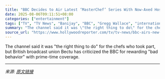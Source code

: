 ```yaml
---
title: "BBC Decides to Air Latest ‘MasterChef’ Series With Now-Axed Hosts Gregg Wallace and John Torode"
date: 2025-08-06T09:11:51+08:00
categories: ["entertainment"]
tags: ["TV", "TV News", "Banijay", "BBC", "Gregg Wallace", "international", "Masterchef", "united kingdom"]
summary: "The channel said it was \"the right thing to do\" for the chefs who took part, but British broadcast union Bectu has criticized the BBC for rewarding \"bad behavior\" with prime-time coverage."
source_url: "https://www.hollywoodreporter.com/tv/tv-news/bbc-airs-new-masterchef-series-gregg-wallace-john-torode-1236338353/"
---
```


The channel said it was "the right thing to do" for the chefs who took part, but British broadcast union Bectu has criticized the BBC for rewarding "bad behavior" with prime-time coverage.

---

*来源: [原文链接](https://www.hollywoodreporter.com/tv/tv-news/bbc-airs-new-masterchef-series-gregg-wallace-john-torode-1236338353/)*
